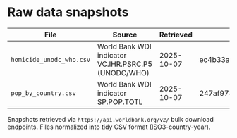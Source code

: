 # Raw data snapshots

| File | Source | Retrieved | SHA256 |
| --- | --- | --- | --- |
| `homicide_unodc_who.csv` | World Bank WDI indicator VC.IHR.PSRC.P5 (UNODC/WHO) | 2025-10-07 | ec4b33a74b85f0da1eb5211075b9ac5e5a244bd5185e43ba182e69f47edc8f60 |
| `pop_by_country.csv` | World Bank WDI indicator SP.POP.TOTL | 2025-10-07 | 247af97455f864f515432d1e3e36956294520547f00d1d7d3f23ffbc33d29b40 |

Snapshots retrieved via `https://api.worldbank.org/v2/` bulk download endpoints. Files normalized into tidy CSV format (ISO3-country-year).

